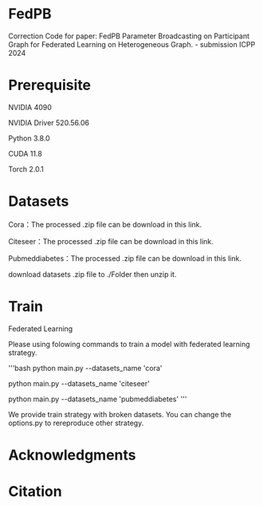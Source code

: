 # FedPB
 Correction Code for paper: FedPB Parameter Broadcasting on Participant Graph for Federated Learning on Heterogeneous Graph. - submission ICPP 2024

# Prerequisite
NVIDIA 4090

NVIDIA Driver 520.56.06

Python 3.8.0

CUDA 11.8

Torch 2.0.1

# Datasets
Cora：The processed .zip file can be download in this link.

Citeseer：The processed .zip file can be download in this link.

Pubmeddiabetes：The processed .zip file can be download in this link.

download datasets .zip file to ./Folder then unzip it.

# Train
Federated Learning

Please using folowing commands to train a model with federated learning strategy.

'''bash
python main.py --datasets_name 'cora'

python main.py --datasets_name 'citeseer'

python main.py --datasets_name 'pubmeddiabetes'
'''

We provide train strategy with broken datasets. You can change the options.py to rereproduce other strategy.

# Acknowledgments

# Citation
